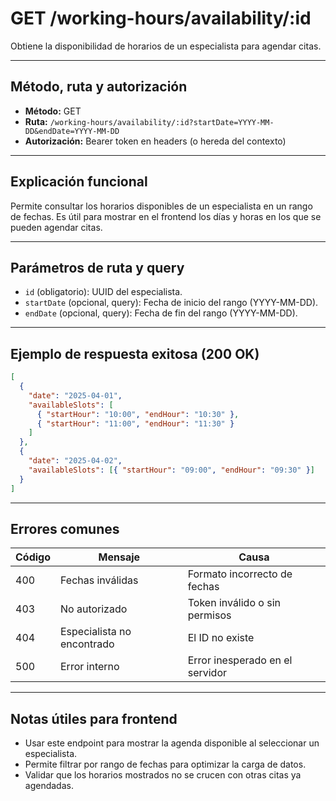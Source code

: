 # GET /working-hours/availability/:id

Obtiene la disponibilidad de horarios de un especialista para agendar citas.

---

## Método, ruta y autorización

- **Método:** GET
- **Ruta:** `/working-hours/availability/:id?startDate=YYYY-MM-DD&endDate=YYYY-MM-DD`
- **Autorización:** Bearer token en headers (o hereda del contexto)

---

## Explicación funcional

Permite consultar los horarios disponibles de un especialista en un rango de fechas. Es útil para mostrar en el frontend los días y horas en los que se pueden agendar citas.

---

## Parámetros de ruta y query

- `id` (obligatorio): UUID del especialista.
- `startDate` (opcional, query): Fecha de inicio del rango (YYYY-MM-DD).
- `endDate` (opcional, query): Fecha de fin del rango (YYYY-MM-DD).

---

## Ejemplo de respuesta exitosa (200 OK)

```json
[
  {
    "date": "2025-04-01",
    "availableSlots": [
      { "startHour": "10:00", "endHour": "10:30" },
      { "startHour": "11:00", "endHour": "11:30" }
    ]
  },
  {
    "date": "2025-04-02",
    "availableSlots": [{ "startHour": "09:00", "endHour": "09:30" }]
  }
]
```

---

## Errores comunes

| Código | Mensaje                    | Causa                           |
| ------ | -------------------------- | ------------------------------- |
| 400    | Fechas inválidas           | Formato incorrecto de fechas    |
| 403    | No autorizado              | Token inválido o sin permisos   |
| 404    | Especialista no encontrado | El ID no existe                 |
| 500    | Error interno              | Error inesperado en el servidor |

---

## Notas útiles para frontend

- Usar este endpoint para mostrar la agenda disponible al seleccionar un especialista.
- Permite filtrar por rango de fechas para optimizar la carga de datos.
- Validar que los horarios mostrados no se crucen con otras citas ya agendadas.
